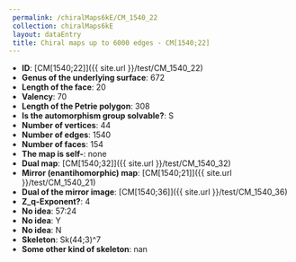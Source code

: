 ```yaml
--- 
 permalink: /chiralMaps6kE/CM_1540_22 
 collection: chiralMaps6kE
 layout: dataEntry
 title: Chiral maps up to 6000 edges - CM[1540;22]
---
```


- **ID**: [CM[1540;22]]({{ site.url }}/test/CM_1540_22)
- **Genus of the underlying surface**: 672
- **Length of the face**: 20
- **Valency**: 70
- **Length of the Petrie polygon**: 308
- **Is the automorphism group solvable?**: S
- **Number of vertices**: 44
- **Number of edges**: 1540
- **Number of faces**: 154
- **The map is self-**: none
- **Dual map**: [CM[1540;32]]({{ site.url }}/test/CM_1540_32)
- **Mirror (enantihomorphic) map**: [CM[1540;21]]({{ site.url }}/test/CM_1540_21)
- **Dual of the mirror image**: [CM[1540;36]]({{ site.url }}/test/CM_1540_36)
- **Z_q-Exponent?**: 4
- **No idea**:  57:24
- **No idea**: Y
- **No idea**: N
- **Skeleton**: Sk(44;3)^7
- **Some other kind of skeleton**: nan
